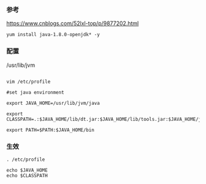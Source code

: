 

### 参考
https://www.cnblogs.com/52lxl-top/p/9877202.html
```
yum install java-1.8.0-openjdk* -y
```


### 配置
/usr/lib/jvm

```

vim /etc/profile

#set java environment  

export JAVA_HOME=/usr/lib/jvm/java

export CLASSPATH=.:$JAVA_HOME/lib/dt.jar:$JAVA_HOME/lib/tools.jar:$JAVA_HOME/jre/lib/rt.jar

export PATH=$PATH:$JAVA_HOME/bin

```

### 生效
```
. /etc/profile

echo $JAVA_HOME  
echo $CLASSPATH

```


 

